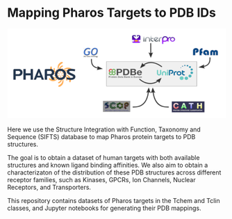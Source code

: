 # Mapping Pharos Targets to PDB IDs

![image](SIFTS.png)

Here we use the Structure Integration with Function, Taxonomy and Sequence (SIFTS) database to map Pharos protein targets to PDB structures.

The goal is to obtain a dataset of human targets with both available structures and known ligand binding affinities. We also aim to obtain a characterizaton of the distribution of these PDB structures across different receptor families, such as Kinases, GPCRs, Ion Channels, Nuclear Receptors, and Transporters.

This repository contains datasets of Pharos targets in the Tchem and Tclin classes, and Jupyter notebooks for generating their PDB mappings.
